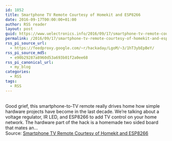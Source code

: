 ```yaml
---
id: 1852
title: Smartphone TV Remote Courtesy of Homekit and ESP8266
date: 2016-09-17T00:00:00+01:00
author: RSS reader
layout: post
guid: https://www.uelectronics.info/2016/09/17/smartphone-tv-remote-courtesy-of-homekit-and-esp8266/
permalink: /2016/09/17/smartphone-tv-remote-courtesy-of-homekit-and-esp8266/
rss_pi_source_url:
  - https://feedproxy.google.com/~r/hackaday/LgoM/~3/1hT3ybEpBeY/
rss_pi_source_md5:
  - e90b29287a8960d53a693b01f2a0ee68
rss_pi_canonical_url:
  - my_blog
categories:
  - RSS
tags:
  - RSS
---
```

&#013;  
Good grief, this smartphone-to-TV remote really drives home how simple hardware projects have become in the last decade. We’re talking about a voltage regulator, IR LED, and ESP8266 to add TV control on your home network. The hardware part of the hack is a homemade two sided board that mates an…&#013;  
Source: <a href="https://feedproxy.google.com/~r/hackaday/LgoM/~3/1hT3ybEpBeY/" target="_blank">Smartphone TV Remote Courtesy of Homekit and ESP8266</a>